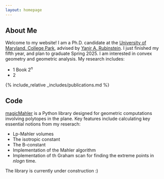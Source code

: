```yaml
---
layout: homepage
---
```


<!-- For LaTeX -->
<script src="https://polyfill.io/v3/polyfill.min.js?features=es6"></script>
<script id="MathJax-script" async src="https://cdn.jsdelivr.net/npm/mathjax@3/es5/tex-mml-chtml.js"></script>
<script type="text/x-mathjax-config">
  MathJax = {
    tex: {
      inlineMath: [['$', '$'], ['\\(', '\\)']],
      displayMath: [['$$', '$$'], ['\\[', '\\]']]
    },
    options: {
      skipHtmlTags: ['script', 'noscript', 'style', 'textarea', 'pre'],
      ignoreHtmlClass: 'tex2jax_ignore'
    }
  };
</script>

## About Me

Welcome to my website! I am a Ph.D. candidate at the [University of Maryland, College Park](https://www-math.umd.edu/), advised by [Yanir A. Rubinstein](https://math.umd.edu/~yanir/). I just finished my fifth year, and plan to graduate Spring 2025. I am interested in convex geometry and geometric analysis. My research includes: 

- 1 Book $2^n$
- 2

<!-- ## Research Interests

- **Computer Vision:** image recognition, image generation, video captioning
- **Machine Learning:** meta-learning, incremental learning, transfer learning -->


{% include_relative _includes/publications.md %}

## Code

[magicMahler](https://github.com/vmastr/magicMahler) is a Python library designed for geometric computations involving polytopes in the plane. Key features include calculating key essential notions from my reserach:
- Lp-Mahler volumes
- The isotropic constant
- The B-constant
- Implementation of the Mahler algorithm
- Implementation of th Graham scan for finding the extreme points in $nlogn$ time.

The library is currently under construction :)


<!-- 
{% include_relative _includes/services.md %} -->
